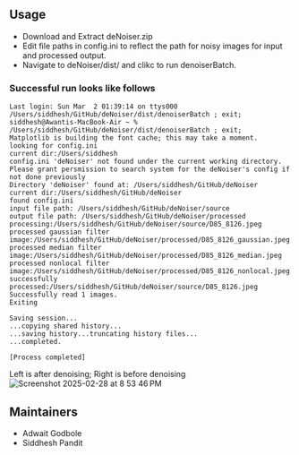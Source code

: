 
## Usage

- Download and Extract deNoiser.zip
- Edit file paths in config.ini to reflect the path for noisy images for input and processed output.
- Navigate to deNoiser/dist/ and clikc to run denoiserBatch.


### Successful run looks like follows

```
Last login: Sun Mar  2 01:39:14 on ttys000
/Users/siddhesh/GitHub/deNoiser/dist/denoiserBatch ; exit;
siddhesh@Awantis-MacBook-Air ~ % /Users/siddhesh/GitHub/deNoiser/dist/denoiserBatch ; exit;
Matplotlib is building the font cache; this may take a moment.
looking for config.ini
current dir:/Users/siddhesh
config.ini 'deNoiser' not found under the current working directory.
Please grant persmission to search system for the deNoiser's config if not done previously
Directory 'deNoiser' found at: /Users/siddhesh/GitHub/deNoiser
current dir:/Users/siddhesh/GitHub/deNoiser
found config.ini
input file path: /Users/siddhesh/GitHub/deNoiser/source
output file path: /Users/siddhesh/GitHub/deNoiser/processed
processing:/Users/siddhesh/GitHub/deNoiser/source/D85_8126.jpeg
processed gaussian filter image:/Users/siddhesh/GitHub/deNoiser/processed/D85_8126_gaussian.jpeg
processed median filter image:/Users/siddhesh/GitHub/deNoiser/processed/D85_8126_median.jpeg
processed nonlocal filter image:/Users/siddhesh/GitHub/deNoiser/processed/D85_8126_nonlocal.jpeg
successfully processed:/Users/siddhesh/GitHub/deNoiser/source/D85_8126.jpeg
Successfully read 1 images.
Exiting

Saving session...
...copying shared history...
...saving history...truncating history files...
...completed.

[Process completed]
```
Left is after denoising; Right is before denoising
![Screenshot 2025-02-28 at 8 53 46 PM](https://github.com/user-attachments/assets/8775aef0-abff-4c8a-a0b3-eee30cd0b2c4)

## Maintainers
- Adwait Godbole
- Siddhesh Pandit

